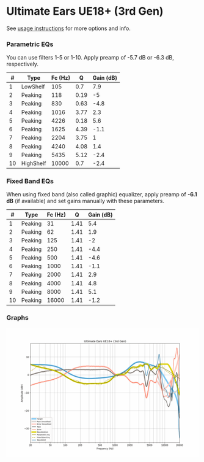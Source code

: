 # Ultimate Ears UE18+ (3rd Gen)
See [usage instructions](https://github.com/jaakkopasanen/AutoEq#usage) for more options and info.

### Parametric EQs
You can use filters 1-5 or 1-10. Apply preamp of -5.7 dB or -6.3 dB, respectively.

|   # | Type      |   Fc (Hz) |    Q |   Gain (dB) |
|-----|-----------|-----------|------|-------------|
|   1 | LowShelf  |       105 | 0.7  |         7.9 |
|   2 | Peaking   |       118 | 0.19 |        -5   |
|   3 | Peaking   |       830 | 0.63 |        -4.8 |
|   4 | Peaking   |      1016 | 3.77 |         2.3 |
|   5 | Peaking   |      4226 | 0.18 |         5.6 |
|   6 | Peaking   |      1625 | 4.39 |        -1.1 |
|   7 | Peaking   |      2204 | 3.75 |         1   |
|   8 | Peaking   |      4240 | 4.08 |         1.4 |
|   9 | Peaking   |      5435 | 5.12 |        -2.4 |
|  10 | HighShelf |     10000 | 0.7  |        -2.4 |

### Fixed Band EQs
When using fixed band (also called graphic) equalizer, apply preamp of **-6.1 dB** (if available) and set gains manually with these parameters.

|   # | Type    |   Fc (Hz) |    Q |   Gain (dB) |
|-----|---------|-----------|------|-------------|
|   1 | Peaking |        31 | 1.41 |         5.4 |
|   2 | Peaking |        62 | 1.41 |         1.9 |
|   3 | Peaking |       125 | 1.41 |        -2   |
|   4 | Peaking |       250 | 1.41 |        -4.4 |
|   5 | Peaking |       500 | 1.41 |        -4.6 |
|   6 | Peaking |      1000 | 1.41 |        -1.1 |
|   7 | Peaking |      2000 | 1.41 |         2.9 |
|   8 | Peaking |      4000 | 1.41 |         4.8 |
|   9 | Peaking |      8000 | 1.41 |         5.1 |
|  10 | Peaking |     16000 | 1.41 |        -1.2 |

### Graphs
![](./Ultimate%20Ears%20UE18+%20(3rd%20Gen).png)

